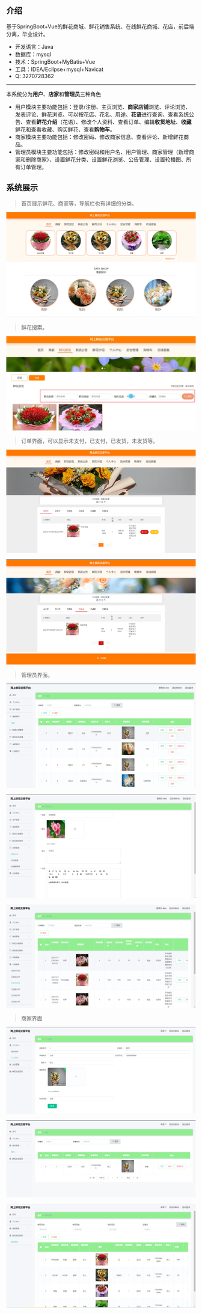 ## 介绍
基于SpringBoot+Vue的鲜花商城、鲜花销售系统、在线鲜花商城、花店，前后端分离，毕业设计。

- 开发语言：Java 
- 数据库：mysql 
- 技术：SpringBoot+MyBatis+Vue 
- 工具：IDEA/Ecilpse+mysql+Navicat 
- Q: 3270728362
  
---

本系统分为**用户**、**店家**和**管理员**三种角色 

- 用户模块主要功能包括：登录/注册、主页浏览、**商家店铺**浏览、评论浏览、发表评论、鲜花浏览、可以按花店、花名、用途、**花语**进行查询、查看系统公告、查看**鲜花介绍**（花语）、修改个人资料、查看订单、编辑**收货地址**、**收藏**鲜花和查看收藏、购买鲜花、查看**购物车**。 
- 商家模块主要功能包括：修改密码、修改商家信息、查看评论、新增鲜花商品。 
- 管理员模块主要功能包括：修改密码和用户名、用户管理、商家管理（新增商家和删除商家）、设置鲜花分类、设置鲜花浏览、公告管理、设置轮播图、所有订单管理。

##  系统展示

>首页展示鲜花、商家等，导航栏也有详细的分类。

![img_1](assets/img_1.png)

>鲜花搜索。

![Snipaste_2023-09-02_15-20-10](assets/Snipaste_2023-09-02_15-20-10.png)

> 订单界面，可以显示未支付，已支付，已发货，未发货等。

![img_2](assets/img_2.png)

![img_3](assets/img_3.png)

> 管理员界面。

![img_4](assets/img_4.png)

![img_5](assets/img_5.png)

![img_6](assets/img_6.png)

> 商家界面

![img_7](assets/img_7.png)

![img_8](assets/img_8.png)

![img_9](assets/img_9.png)
